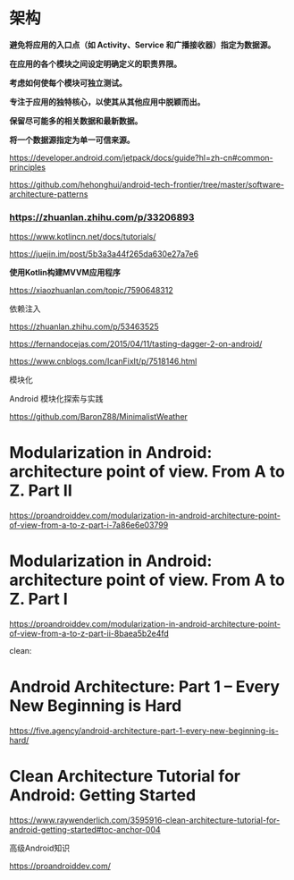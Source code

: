 # 架构

**避免将应用的入口点（如 Activity、Service 和广播接收器）指定为数据源。**

**在应用的各个模块之间设定明确定义的职责界限。**

**考虑如何使每个模块可独立测试。**

**专注于应用的独特核心，以使其从其他应用中脱颖而出。**

**保留尽可能多的相关数据和最新数据。**

**将一个数据源指定为单一可信来源。**



https://developer.android.com/jetpack/docs/guide?hl=zh-cn#common-principles



https://github.com/hehonghui/android-tech-frontier/tree/master/software-architecture-patterns



### https://zhuanlan.zhihu.com/p/33206893

https://www.kotlincn.net/docs/tutorials/

https://juejin.im/post/5b3a3a44f265da630e27a7e6



**使用Kotlin构建MVVM应用程序**

https://xiaozhuanlan.com/topic/7590648312

依赖注入

https://zhuanlan.zhihu.com/p/53463525

https://fernandocejas.com/2015/04/11/tasting-dagger-2-on-android/



https://www.cnblogs.com/IcanFixIt/p/7518146.html



模块化

Android 模块化探索与实践

https://github.com/BaronZ88/MinimalistWeather

# Modularization in Android: architecture point of view. From A to Z. Part II

https://proandroiddev.com/modularization-in-android-architecture-point-of-view-from-a-to-z-part-i-7a86e6e03799

# Modularization in Android: architecture point of view. From A to Z. Part I

https://proandroiddev.com/modularization-in-android-architecture-point-of-view-from-a-to-z-part-ii-8baea5b2e4fd

clean:

# Android Architecture: Part 1 – Every New Beginning is Hard

https://five.agency/android-architecture-part-1-every-new-beginning-is-hard/

# Clean Architecture Tutorial for Android: Getting Started

https://www.raywenderlich.com/3595916-clean-architecture-tutorial-for-android-getting-started#toc-anchor-004



高级Android知识

https://proandroiddev.com/

